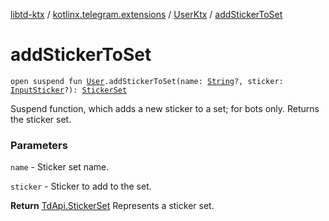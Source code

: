 [libtd-ktx](../../index.md) / [kotlinx.telegram.extensions](../index.md) / [UserKtx](index.md) / [addStickerToSet](./add-sticker-to-set.md)

# addStickerToSet

`open suspend fun `[`User`](https://tdlibx.github.io/td/docs/org/drinkless/td/libcore/telegram/TdApi.User.html)`.addStickerToSet(name: `[`String`](https://kotlinlang.org/api/latest/jvm/stdlib/kotlin/-string/index.html)`?, sticker: `[`InputSticker`](https://tdlibx.github.io/td/docs/org/drinkless/td/libcore/telegram/TdApi.InputSticker.html)`?): `[`StickerSet`](https://tdlibx.github.io/td/docs/org/drinkless/td/libcore/telegram/TdApi.StickerSet.html)

Suspend function, which adds a new sticker to a set; for bots only. Returns the sticker set.

### Parameters

`name` - Sticker set name.

`sticker` - Sticker to add to the set.

**Return**
[TdApi.StickerSet](https://tdlibx.github.io/td/docs/org/drinkless/td/libcore/telegram/TdApi.StickerSet.html) Represents a sticker set.


